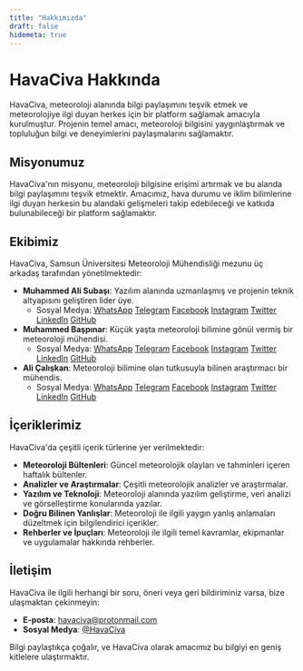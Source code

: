 ```yaml
---
title: "Hakkımızda"
draft: false
hidemeta: true
---
```

# HavaCiva Hakkında

HavaCiva, meteoroloji alanında bilgi paylaşımını teşvik etmek ve meteorolojiye ilgi duyan herkes için bir platform sağlamak amacıyla kurulmuştur. Projenin temel amacı, meteoroloji bilgisini yaygınlaştırmak ve topluluğun bilgi ve deneyimlerini paylaşmalarını sağlamaktır.

## Misyonumuz

HavaCiva'nın misyonu, meteoroloji bilgisine erişimi artırmak ve bu alanda bilgi paylaşımını teşvik etmektir. Amacımız, hava durumu ve iklim bilimlerine ilgi duyan herkesin bu alandaki gelişmeleri takip edebileceği ve katkıda bulunabileceği bir platform sağlamaktır.

## Ekibimiz

HavaCiva, Samsun Üniversitesi Meteoroloji Mühendisliği mezunu üç arkadaş tarafından yönetilmektedir:

- **Muhammed Ali Subaşı**: Yazılım alanında uzmanlaşmış ve projenin teknik altyapısını geliştiren lider üye.
	- Sosyal Medya: [WhatsApp](https://wa.me/905510649268) [Telegram](https://t.me/mhmmdlsubasi) [Facebook](https://www.facebook.com/mhmmdlsubasi) [Instagram](https://www.instagram.com/mhmmdlsubasi) [Twitter](https://twitter.com/mhmmdlsubasi) [LinkedIn](https://www.linkedin.com/in/mhmmdlsubasi) [GitHub](https://github.com/mhmmdlsubasi) 
- **Muhammed Başpınar**: Küçük yaşta meteoroloji bilimine gönül vermiş bir meteoroloji mühendisi.
	- Sosyal Medya: [WhatsApp](https://wa.me/905510649268) [Telegram](https://t.me/mhmmdlsubasi) [Facebook](https://www.facebook.com/mhmmdlsubasi) [Instagram](https://www.instagram.com/mhmmdlsubasi) [Twitter](https://twitter.com/mhmmdlsubasi) [LinkedIn](https://www.linkedin.com/in/mhmmdlsubasi) [GitHub](https://github.com/mhmmdlsubasi)
- **Ali Çalışkan**: Meteoroloji bilimine olan tutkusuyla bilinen araştırmacı bir mühendis.
	- Sosyal Medya: [WhatsApp](https://wa.me/905510649268) [Telegram](https://t.me/mhmmdlsubasi) [Facebook](https://www.facebook.com/mhmmdlsubasi) [Instagram](https://www.instagram.com/mhmmdlsubasi) [Twitter](https://twitter.com/mhmmdlsubasi) [LinkedIn](https://www.linkedin.com/in/mhmmdlsubasi) [GitHub](https://github.com/mhmmdlsubasi)

## İçeriklerimiz

HavaCiva'da çeşitli içerik türlerine yer verilmektedir:

- **Meteoroloji Bültenleri**: Güncel meteorolojik olayları ve tahminleri içeren haftalık bültenler.
- **Analizler ve Araştırmalar**: Çeşitli meteorolojik analizler ve araştırmalar.
- **Yazılım ve Teknoloji**: Meteoroloji alanında yazılım geliştirme, veri analizi ve görselleştirme konularında yazılar.
- **Doğru Bilinen Yanlışlar**: Meteoroloji ile ilgili yaygın yanlış anlamaları düzeltmek için bilgilendirici içerikler.
- **Rehberler ve İpuçları**: Meteoroloji ile ilgili temel kavramlar, ekipmanlar ve uygulamalar hakkında rehberler.

## İletişim

HavaCiva ile ilgili herhangi bir soru, öneri veya geri bildiriminiz varsa, bize ulaşmaktan çekinmeyin:

- **E-posta**: [havaciva@protonmail.com](mailto:havaciva@protonmail.com)
- **Sosyal Medya**: [@HavaCiva](https://twitter.com/HavaCiva)

Bilgi paylaştıkça çoğalır, ve HavaCiva olarak amacımız bu bilgiyi en geniş kitlelere ulaştırmaktır.


